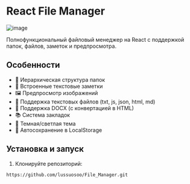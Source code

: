 # React File Manager

![image](https://github.com/user-attachments/assets/9fbe30b7-dd70-4ba9-b57e-44f1234fc873)


Полнофункциональный файловый менеджер на React с поддержкой папок, файлов, заметок и предпросмотра.

## Особенности

- 📁 Иерархическая структура папок
- 📝 Встроенные текстовые заметки
- 🖼️ Предпросмотр изображений
- 📄 Поддержка текстовых файлов (txt, js, json, html, md)
- 📄 Поддержка DOCX (с конвертацией в HTML)
- 📚 Система закладок
- 🌙 Темная/светлая тема
- 💾 Автосохранение в LocalStorage

## Установка и запуск

1. Клонируйте репозиторий:
```bash
https://github.com/lussuosoo/File_Manager.git
